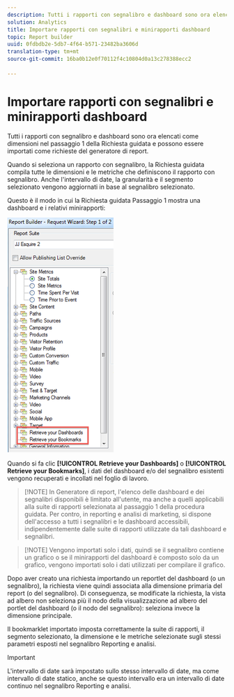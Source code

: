 ```yaml
---
description: Tutti i rapporti con segnalibro e dashboard sono ora elencati come dimensioni nel passaggio 1 della Richiesta guidata e possono essere importati come richieste del generatore di report.
solution: Analytics
title: Importare rapporti con segnalibri e minirapporti dashboard
topic: Report builder
uuid: 0fdbdb2e-5db7-4f64-b571-23482ba3606d
translation-type: tm+mt
source-git-commit: 16ba0b12e0f70112f4c10804d0a13c278388ecc2

---
```



# Importare rapporti con segnalibri e minirapporti dashboard

Tutti i rapporti con segnalibro e dashboard sono ora elencati come dimensioni nel passaggio 1 della Richiesta guidata e possono essere importati come richieste del generatore di report.

Quando si seleziona un rapporto con segnalibro, la Richiesta guidata compila tutte le dimensioni e le metriche che definiscono il rapporto con segnalibro. Anche l'intervallo di date, la granularità e il segmento selezionato vengono aggiornati in base al segnalibro selezionato.

Questo è il modo in cui la Richiesta guidata Passaggio 1 mostra una dashboard e i relativi minirapporti:

![](assets/import_dashboard_reportlet.png)

Quando si fa clic **[!UICONTROL Retrieve your Dashboards]** o **[!UICONTROL Retrieve your Bookmarks]**, i dati del dashboard e/o del segnalibro esistenti vengono recuperati e incollati nel foglio di lavoro.

> [!NOTE] In Generatore di report, l'elenco delle dashboard e dei segnalibri disponibili è limitato all'utente, ma anche a quelli applicabili alla suite di rapporti selezionata al passaggio 1 della procedura guidata. Per contro, in reporting e analisi di marketing, si dispone dell'accesso a tutti i segnalibri e le dashboard accessibili, indipendentemente dalle suite di rapporti utilizzate da tali dashboard e segnalibri.

> [!NOTE] Vengono importati solo i dati, quindi se il segnalibro contiene un grafico o se il minirapporti del dashboard è composto solo da un grafico, vengono importati solo i dati utilizzati per compilare il grafico.

Dopo aver creato una richiesta importando un reportlet del dashboard (o un segnalibro), la richiesta viene quindi associata alla dimensione primaria del report (o del segnalibro). Di conseguenza, se modificate la richiesta, la vista ad albero non seleziona più il nodo della visualizzazione ad albero del portlet del dashboard (o il nodo del segnalibro): seleziona invece la dimensione principale.

Il bookmarklet importato imposta correttamente la suite di rapporti, il segmento selezionato, la dimensione e le metriche selezionate sugli stessi parametri esposti nel segnalibro Reporting e analisi.

>[!IMPORTANT]
>
>L'intervallo di date sarà impostato sullo stesso intervallo di date, ma come intervallo di date statico, anche se questo intervallo era un intervallo di date continuo nel segnalibro Reporting e analisi.

